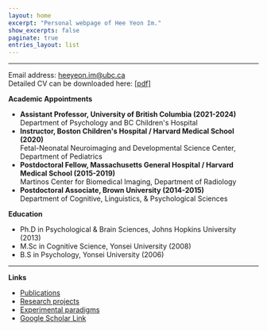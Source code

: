 ```yaml
---
layout: home
excerpt: "Personal webpage of Hee Yeon Im."
show_excerpts: false
paginate: true
entries_layout: list
---
```


------
Email address: heeyeon.im@ubc.ca<br/>
Detailed CV can be downloaded here: [[pdf]](/HeeYeon_Im_CV_2020_November.pdf)<br/>

__Academic Appointments__<br/>
* __Assistant Professor, University of British Columbia (2021-2024)__<br/>
    Department of Psychology and BC Children's Hospital<br/>
* __Instructor, Boston Children's Hospital / Harvard Medical School (2020)__<br/>
    Fetal-Neonatal Neuroimaging and Developmental Science Center, Department of Pediatrics<br/>
* __Postdoctoral Fellow, Massachusetts General Hospital / Harvard Medical School (2015-2019)__<br/>
    Martinos Center for Biomedical Imaging, Department of Radiology<br/>
* __Postdoctoral Associate, Brown University (2014-2015)__<br/>
    Department of Cognitive, Linguistics, & Psychological Sciences<br/>	          

__Education__<br/>
* Ph.D in Psychological & Brain Sciences, Johns Hopkins University (2013)<br/>
* M.Sc in Cognitive Science, Yonsei University (2008)<br/>
* B.S in Psychology, Yonsei University (2006)<br/>

------
__Links__<br/>
* [Publications](https://heeyeon-im.github.io/publications/)<br/>
* [Research projects](https://heeyeon-im.github.io/projects/)<br/>
* [Experimental paradigms](https://heeyeon-im.github.io/demo/)<br/>
* [Google Scholar Link](https://scholar.google.com/citations?user=Zq3Z-ioAAAAJ&hl=en)
